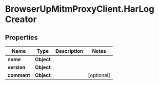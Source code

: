 # BrowserUpMitmProxyClient.HarLogCreator

## Properties

Name | Type | Description | Notes
------------ | ------------- | ------------- | -------------
**name** | **Object** |  | 
**version** | **Object** |  | 
**comment** | **Object** |  | [optional] 


